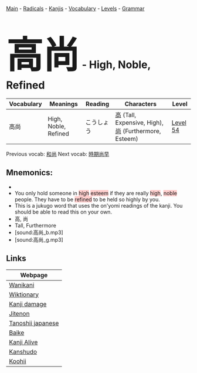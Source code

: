 <style> bigfont {font-size: 100px}</style>
[Main](../README.md) -
[Radicals](../radicals.md) -
[Kanjis](../kanjis.md) -
[Vocabulary](../vocabulary.md) -
[Levels](../levels.md) -
[Grammar](../grammar.md)
# <bigfont> 高尚</bigfont> - High, Noble, Refined 

| Vocabulary | Meanings | Reading | Characters | Level |
| --- | --- | --- | --- | --- |
| 高尚 | High, Noble, Refined | こうしょう |  [高](../kanjis/高.md) (Tall, Expensive, High), [尚](../kanjis/尚.md) (Furthermore, Esteem) | [Level 54](../levels/wk_level54.md) |

Previous vocab: [和尚](和尚.md) Next vocab: [時期尚早](時期尚早.md) 

## Mnemonics:

* 
* You only hold someone in <span style="background-color:#ffcccb"> high</span> <span style="background-color:#ffcccb"> esteem</span> if they are really <span style="background-color:#ffcccb"> high</span>, <span style="background-color:#ffcccb"> noble</span> people. They have to be <span style="background-color:#ffcccb"> refined</span> to be held so highly by you.
* This is a jukugo word that uses the on'yomi readings of the kanji. You should be able to read this on your own.
* 高, 尚
* Tall, Furthermore
* [sound:高尚_b.mp3]
* [sound:高尚_g.mp3]


## Links 

| Webpage |
| --- |
| [Wanikani          ](https://www.wanikani.com/kanji/高尚) |
| [Wiktionary        ](https://en.wiktionary.org/wiki/高尚) |
| [Kanji damage      ](http://www.kanjidamage.com/kanji/search?utf8=✓&q=高尚) |
| [Jitenon           ](https://jitenon.com/kanji/高尚) |
| [Tanoshii japanese ](https://www.tanoshiijapanese.com/dictionary/kanji.cfm?k=高尚) |
| [Baike             ](https://baike.baidu.com/item/高尚) |
| [Kanji Alive       ](https://app.kanjialive.com/高尚) |
| [Kanshudo          ](https://www.kanshudo.com/searchmn?q=高尚) |
| [Koohii            ](https://kanji.koohii.com/study/kanji/高尚) |
